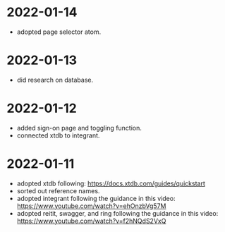 # 2022-01-14
* adopted page selector atom.
# 2022-01-13
* did research on database.
# 2022-01-12
* added sign-on page and toggling function.
* connected xtdb to integrant.
# 2022-01-11
* adopted xtdb following:
https://docs.xtdb.com/guides/quickstart
* sorted out reference names.
* adopted integrant following the guidance in this video:
https://www.youtube.com/watch?v=ehOnzbVg57M
* adopted reitit, swagger, and ring following the guidance in this video:
https://www.youtube.com/watch?v=f2hNQdS2VxQ
